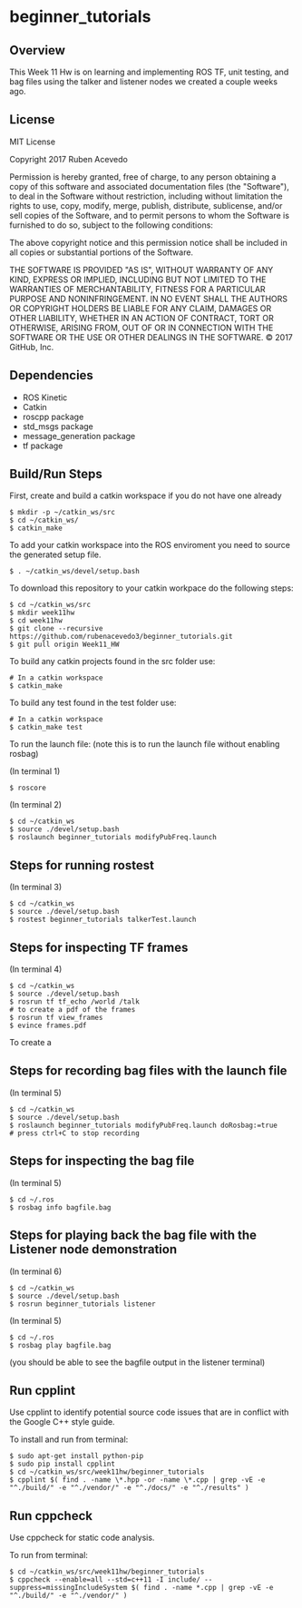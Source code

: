 # beginner_tutorials

## Overview

This Week 11 Hw is on learning and implementing ROS TF, unit testing, and bag files using the talker and listener nodes we created a couple weeks ago.

## License

MIT License

Copyright 2017 Ruben Acevedo 

Permission is hereby granted, free of charge, to any person obtaining a copy of this software and associated documentation files (the "Software"), to deal in the Software without restriction, including without limitation the rights to use, copy, modify, merge, publish, distribute, sublicense, and/or sell copies of the Software, and to permit persons to whom the Software is furnished to do so, subject to the following conditions:

The above copyright notice and this permission notice shall be included in all copies or substantial portions of the Software.

THE SOFTWARE IS PROVIDED "AS IS", WITHOUT WARRANTY OF ANY KIND, EXPRESS OR IMPLIED, INCLUDING BUT NOT LIMITED TO THE WARRANTIES OF MERCHANTABILITY, FITNESS FOR A PARTICULAR PURPOSE AND NONINFRINGEMENT. IN NO EVENT SHALL THE AUTHORS OR COPYRIGHT HOLDERS BE LIABLE FOR ANY CLAIM, DAMAGES OR OTHER LIABILITY, WHETHER IN AN ACTION OF CONTRACT, TORT OR OTHERWISE, ARISING FROM, OUT OF OR IN CONNECTION WITH THE SOFTWARE OR THE USE OR OTHER DEALINGS IN THE SOFTWARE.
© 2017 GitHub, Inc.

## Dependencies

* ROS Kinetic
* Catkin
* roscpp package
* std_msgs package
* message_generation package
* tf package

## Build/Run Steps

First, create and build a catkin workspace if you do not have one already

```
$ mkdir -p ~/catkin_ws/src
$ cd ~/catkin_ws/
$ catkin_make
```

To add your catkin workspace into the ROS enviroment you need to source the generated setup file.

```
$ . ~/catkin_ws/devel/setup.bash
```

To download this repository to your catkin workpace do the following steps:

```
$ cd ~/catkin_ws/src
$ mkdir week11hw
$ cd week11hw
$ git clone --recursive https://github.com/rubenacevedo3/beginner_tutorials.git
$ git pull origin Week11_HW
```

To build any catkin projects found in the src folder use: 
```
# In a catkin workspace
$ catkin_make
```

To build any test found in the test folder use: 
```
# In a catkin workspace
$ catkin_make test
```

To run the launch file:
(note this is to run the launch file without enabling rosbag)

(In terminal 1)
```
$ roscore
```

(In terminal 2)
```
$ cd ~/catkin_ws
$ source ./devel/setup.bash
$ roslaunch beginner_tutorials modifyPubFreq.launch
```
## Steps for running rostest
(In terminal 3)
```
$ cd ~/catkin_ws
$ source ./devel/setup.bash
$ rostest beginner_tutorials talkerTest.launch
```
## Steps for inspecting TF frames

(In terminal 4)
```
$ cd ~/catkin_ws
$ source ./devel/setup.bash
$ rosrun tf tf_echo /world /talk
# to create a pdf of the frames
$ rosrun tf view_frames
$ evince frames.pdf
```
To create a 

## Steps for recording bag files with the launch file

(In terminal 5)
```
$ cd ~/catkin_ws
$ source ./devel/setup.bash
$ roslaunch beginner_tutorials modifyPubFreq.launch doRosbag:=true
# press ctrl+C to stop recording 
```
## Steps for inspecting the bag file

(In terminal 5)
```
$ cd ~/.ros
$ rosbag info bagfile.bag
```

## Steps for playing back the bag file with the Listener node demonstration

(In terminal 6)
```
$ cd ~/catkin_ws
$ source ./devel/setup.bash
$ rosrun beginner_tutorials listener 
```

(In terminal 5)
```
$ cd ~/.ros
$ rosbag play bagfile.bag
```
(you should be able to see the bagfile output in the listener terminal)

## Run cpplint 

Use cpplint to identify potential source code issues that are in conflict with the Google C++ style guide. 

To install and run from terminal:

```
$ sudo apt-get install python-pip
$ sudo pip install cpplint
$ cd ~/catkin_ws/src/week11hw/beginner_tutorials
$ cpplint $( find . -name \*.hpp -or -name \*.cpp | grep -vE -e "^./build/" -e "^./vendor/" -e "^./docs/" -e "^./results" )
```

## Run cppcheck 

Use cppcheck for static code analysis.

To run from terminal:

```
$ cd ~/catkin_ws/src/week11hw/beginner_tutorials
$ cppcheck --enable=all --std=c++11 -I include/ --suppress=missingIncludeSystem $( find . -name *.cpp | grep -vE -e "^./build/" -e "^./vendor/" )
```

